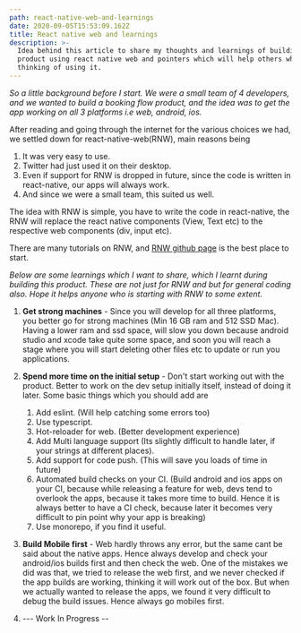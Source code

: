 ```yaml
---
path: react-native-web-and-learnings
date: 2020-09-05T15:53:09.162Z
title: React native web and learnings
description: >-
  Idea behind this article to share my thoughts and learnings of building a
  product using react native web and pointers which will help others who are
  thinking of using it.
---
```

*So a little background before I start. We were a small team of 4 developers, and we wanted to build a booking flow product, and the idea was to get the app working on all 3 platforms i.e web, android, ios.*

After reading and going through the internet for the various choices we had, we settled down for react-native-web(RNW), main reasons being

1. It was very easy to use.
2. Twitter had just used it on their desktop.
3. Even if support for RNW is dropped in future, since the code is written in react-native, our apps will always work.
4. And since we were a small team, this suited us well.

The idea with RNW is simple, you have to write the code in react-native, the RNW will replace the react native components (View, Text etc) to the respective web components (div, input etc).

There are many tutorials on RNW, and [RNW github page](https://github.com/necolas/react-native-web) is the best place to start.

*Below are some learnings which I want to share, which I learnt during building this product. These are not just for RNW and but for general coding also. Hope it helps anyone who is starting with RNW to some extent.*

1. **Get strong machines** - Since you will develop for all three platforms, you better go for strong machines (Min 16 GB ram and 512 SSD Mac). Having a lower ram and ssd space, will slow you down because android studio and xcode take quite some space, and soon you will reach a stage where you will start deleting other files etc to update or run you applications.
2. **Spend more time on the initial setup** - Don't start working out with the product. Better to work on the dev setup initially itself, instead of doing it later. Some basic things which you should add are

   1. Add eslint. (Will help catching some errors too) 
   2. Use typescript.
   3. Hot-reloader for web. (Better development experience)
   4. Add Multi language support (Its slightly difficult to handle later, if your strings at different places).
   5. Add support for code push. (This will save you loads of time in future)
   6. Automated build checks on your CI. (Build android and ios apps on your CI, because while releasing a feature for web, devs tend to overlook the apps, because it takes more time to build.  Hence it is always better to have a CI check, because later it becomes very difficult to pin point why your app is breaking)
   7. Use monorepo, if you find it useful.
3. **Build Mobile first**  - Web hardly throws any error, but the same cant be said about the native apps. Hence always develop and check your android/ios builds first and then check the web. One of the mistakes we did was that, we tried to release the web first, and we never checked if the app builds are working, thinking it will work out of the box. But when we actually wanted to release the apps, we found it very difficult to debug the build issues. Hence always go mobiles first.
4. \--- Work In Progress --
